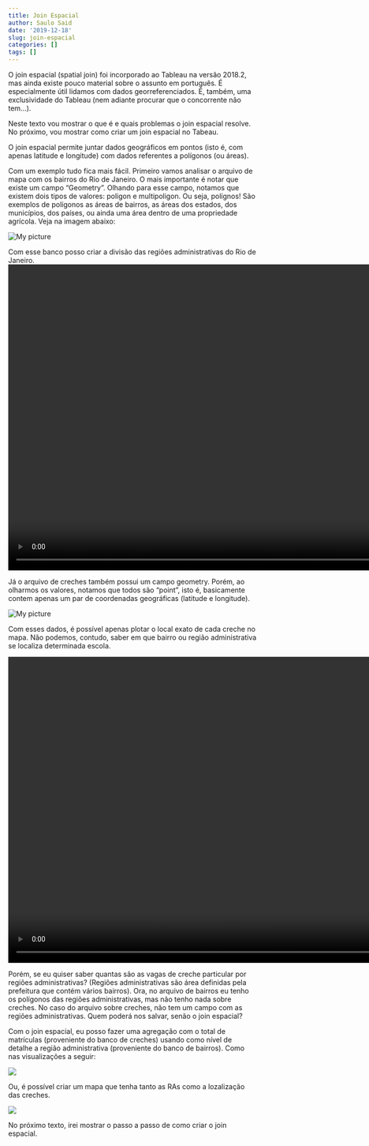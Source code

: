 ```yaml
---
title: Join Espacial
author: Saulo Said
date: '2019-12-18'
slug: join-espacial
categories: []
tags: []
---
```

O  join espacial (spatial join) foi incorporado ao Tableau na versão 2018.2, mas ainda existe pouco material sobre o assunto em português. É especialmente útil lidamos com dados georreferenciados. É, também,  uma exclusividade do Tableau (nem adiante procurar que o concorrente não tem...).  

Neste texto vou mostrar o que é e quais problemas o join espacial resolve. No próximo, vou mostrar como criar um join espacial no Tabeau. 

 O join espacial permite juntar dados geográficos em pontos (isto é, com apenas latitude e longitude) com dados referentes a polígonos (ou áreas). 
 	
Com um exemplo tudo fica mais fácil. Primeiro vamos analisar o arquivo de mapa com os bairros do Rio de Janeiro. O mais importante é notar que existe um campo “Geometry”.  Olhando para esse campo, notamos que existem dois tipos de valores: poligon e multipoligon. Ou seja, polígnos! São exemplos de polígonos as áreas de bairros, as áreas dos estados, dos municípios, dos países, ou ainda uma área dentro de uma propriedade agrícola. Veja na imagem abaixo:

 ![My picture](Creches.gif)


Com esse banco posso criar a divisão das regiões administrativas do Rio de Janeiro. 
<video width="960" height="620" controls>
  <source src="mapaRA.mp4" type="video/mp4">
</video>

Já o arquivo de creches também possui um campo geometry. Porém, ao olharmos os valores, notamos que todos são “point”, isto é, basicamente contem apenas um par de coordenadas geográficas (latitude e longitude).

 ![My picture](Creches1.gif)
 
 Com esses dados, é possível apenas plotar o local exato de cada creche no mapa. Não podemos, contudo, saber em que bairro ou região administrativa se localiza determinada escola. 
 
 <video width="960" height="620" controls>
  <source src="mapapontos.mp4" type="video/mp4">
</video>

Porém, se eu quiser saber quantas são as vagas de creche particular por regiões administrativas? (Regiões administrativas são área definidas pela prefeitura que contém vários bairros). Ora, no arquivo de bairros eu tenho os polígonos das regiões administrativas, mas não tenho nada sobre creches. No caso do arquivo sobre creches, não tem um campo com as regiões administrativas. Quem poderá nos salvar, senão o join espacial?

Com o join espacial, eu posso fazer uma agregação com o total de matrículas (proveniente do banco de creches) usando como nível de detalhe a região administrativa (proveniente do banco de bairros). Como nas visualizações a seguir:

<div class="tableauPlaceholder" id="viz1576699805639" style="position: relative">

<noscript>[![ ](https://public.tableau.com/static/images/Li/Livro1_77/Painel1/1_rss.png)](#)</noscript>

<object class="tableauViz" style="display:none;"><param name="host_url" value="https%3A%2F%2Fpublic.tableau.com%2F"> <param name="embed_code_version" value="3"> <param name="site_root" value=""><param name="name" value="Livro1_77/Painel1"><param name="tabs" value="no"><param name="toolbar" value="yes"><param name="static_image" value="https://public.tableau.com/static/images/Li/Livro1_77/Painel1/1.png"> <param name="animate_transition" value="yes"><param name="display_static_image" value="yes"><param name="display_spinner" value="yes"><param name="display_overlay" value="yes"><param name="display_count" value="yes"><param name="filter" value="publish=yes"></object></div>

<script type="text/javascript">var divElement = document.getElementById('viz1576699805639'); var vizElement = divElement.getElementsByTagName('object')[0]; if ( divElement.offsetWidth > 800 ) { vizElement.style.width='1000px';vizElement.style.height='827px';} else if ( divElement.offsetWidth > 500 ) { vizElement.style.width='1000px';vizElement.style.height='827px';} else { vizElement.style.width='100%';vizElement.style.height='777px';} var scriptElement = document.createElement('script'); scriptElement.src = 'https://public.tableau.com/javascripts/api/viz_v1.js'; vizElement.parentNode.insertBefore(scriptElement, vizElement);</script>

Ou, é possível criar um mapa que tenha tanto as RAs como a lozalização das creches. 

<div class="tableauPlaceholder" id="viz1576700856515" style="position: relative">

<noscript>[![ ](https://public.tableau.com/static/images/Li/Livro1_77/Painel2/1_rss.png)](#)</noscript>

<object class="tableauViz" style="display:none;"><param name="host_url" value="https%3A%2F%2Fpublic.tableau.com%2F"> <param name="embed_code_version" value="3"> <param name="site_root" value=""><param name="name" value="Livro1_77/Painel2"><param name="tabs" value="no"><param name="toolbar" value="yes"><param name="static_image" value="https://public.tableau.com/static/images/Li/Livro1_77/Painel2/1.png"> <param name="animate_transition" value="yes"><param name="display_static_image" value="yes"><param name="display_spinner" value="yes"><param name="display_overlay" value="yes"><param name="display_count" value="yes"><param name="filter" value="publish=yes"></object></div>

<script type="text/javascript">var divElement = document.getElementById('viz1576700856515'); var vizElement = divElement.getElementsByTagName('object')[0]; if ( divElement.offsetWidth > 800 ) { vizElement.style.width='1000px';vizElement.style.height='827px';} else if ( divElement.offsetWidth > 500 ) { vizElement.style.width='1000px';vizElement.style.height='827px';} else { vizElement.style.width='100%';vizElement.style.height='727px';} var scriptElement = document.createElement('script'); scriptElement.src = 'https://public.tableau.com/javascripts/api/viz_v1.js'; vizElement.parentNode.insertBefore(scriptElement, vizElement);</script>

No próximo texto, irei mostrar o passo a passo de como criar o join espacial.
 